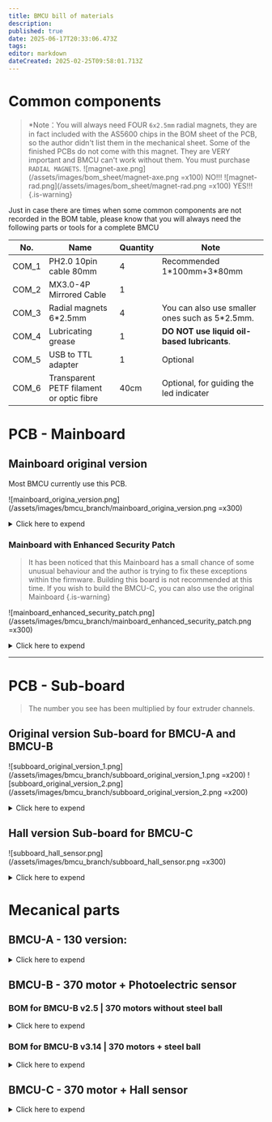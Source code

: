 ```yaml
---
title: BMCU bill of materials
description: 
published: true
date: 2025-06-17T20:33:06.473Z
tags: 
editor: markdown
dateCreated: 2025-02-25T09:58:01.713Z
---
```


# Common components
> *Note：You will always need FOUR `6x2.5mm` radial magnets, they are in fact included with the AS5600 chips in the BOM sheet of the PCB, so the author didn't list them in the mechanical sheet.
> Some of the finished PCBs do not come with this magnet. They are VERY important and BMCU can't work without them. You must purchase `RADIAL MAGNETS`.
>  ![magnet-axe.png](/assets/images/bom_sheet/magnet-axe.png =x100)  NO!!!       ![magnet-rad.png](/assets/images/bom_sheet/magnet-rad.png =x100)  YES!!!  
{.is-warning}

Just in case there are times when some common components are not recorded in the BOM table, please know that you will always need the following parts or tools for a complete BMCU

| No.    | Name                  | Quantity | Note |
| ------ | --------------------- |  -------- |----|
| COM_1  | PH2.0 10pin cable 80mm  | 4        |Recommended 1\*100mm+3\*80mm |
| COM_2  | MX3.0-4P Mirrored Cable   | 1        | |
| COM_3  | Radial magnets 6\*2.5mm   | 4        | You can also use smaller ones such as 5\*2.5mm.|
| COM_4  | Lubricating grease   | 1        |**DO NOT use liquid oil-based lubricants**. |
| COM_5  | USB to TTL adapter   | 1        |Optional |
| COM_6  | Transparent PETF filament or optic fibre   | 40cm        |Optional, for guiding the led indicater |

# PCB - Mainboard

## Mainboard original version
Most BMCU currently use this PCB.

![mainboard_origina_version.png](/assets/images/bmcu_branch/mainboard_origina_version.png =x300)

<details>

<summary>Click here to expend</summary>

| No.    | Name                  | Package/Model              | Quantity |
| ------ | --------------------- | -------------------------- | -------- |
| PCB-1  | PH2.0 Connector       | PH2.0/10P (Horizontal SMT) | 8        |
| PCB-2  | 10kΩ Resistor Array   | 0603×4                     | 3        |
| PCB-3  | 100nF (50V) Capacitor | C0603                      | 28       |
| PCB-4  | 0.68Ω Resistor        | R1210                      | 4        |
| PCB-5  | AT8236                | SOP8                       | 4        |
| PCB-6  | Tact Switch           | KEY-SMD_B3U-1000PM         | 2        |
| PCB-7  | CH32V203C8T6 MCU      | LQFP48                     | 1        |
| PCB-8  | MX3.0 Connector       | 4pin  2*2                  | 1        |
| PCB-9  | 2.54mm Pin Header     | 4pin 2\*2 or 8pin 2\*4     | 2        |
| PCB-10 | SMBJ24CA              | DO-214AA                   | 1        |
| PCB-11 | TP75176E-SR           | SOP8                       | 1        |
| PCB-12 | WS2812B LED           | 5050                       | 5        |
| PCB-13 | 10Ω Resistor          | 0603                       | 2        |
| PCB-14 | 120Ω Resistor         | 0603                       | 1        |
| PCB-15 | PSM712                | SOT23-3                    | 1        |
| PCB-16 | PH2.0 Cable           | 10Pin                      | 4        |


#### Power supply - choose one of them
##### If use 3.3v power module:

| No.    | Name              | Package/Model | Quantity |
| ------ | ----------------- | ------------- | -------- |
| PCB-17 | 3.3V Power Module | 24V-3.3V      | 1        |

##### If use IC:

| No.    | Name           | Package/Model | Quantity |
| ------ | -------------- | ------------- | -------- |
| PCB-18 | TPS54202DDCR   | SOT23-6       | 1        |
| PCB-19 | 47pF Capacitor | C0603         | 1        |
| PCB-20 | 15kΩ Resistor  | R0603         | 1        |
| PCB-21 | 68kΩ Resistor  | R0603         | 1        |
| PCB-22 | 22uF Capacitor | C0805         | 3        |
| PCB-23 | 10uH Inductor  | 7.3×6.8mm     | 1        |

</details>

### Mainboard with Enhanced Security Patch

> It has been noticed that this Mainboard has a small chance of some unusual behaviour and the author is trying to fix these exceptions within the firmware. Building this board is not recommended at this time.
If you wish to build the BMCU-C, you can also use the original Mainboard
{.is-warning}


![mainboard_enhanced_security_patch.png](/assets/images/bmcu_branch/mainboard_enhanced_security_patch.png =x300)

<details>

<summary>Click here to expend</summary>

| No.    | Name            | Package/Model              | Quantity |
| ------ | --------------- | -------------------------- | -------- |
| PCB_1  | 22uF            | C1206                      | 1        |
| PCB_2  | 100nF           | C0603                      | 12       |
| PCB_3  | MX3.0 Connector | 4pin 2*2                   | 1        |
| PCB_4  | PH2.0 Connector | PH2.0/10P (Horizontal SMT) | 4        |
| PCB_5  | SMBJ24CA        | SMB_L4.6-W3.6-LS5.3-BI     | 1        |
| PCB_6  | PSM712-LF-T7    | SOT-23-3_L3.0-W1.7-P0.95   | 1        |
| PCB_7  | 1N5819WS        | SOD-323_L1.8-W1.3-LS2.5    | 1        |
| PCB_8  | SS54            | SMA_L4.4-W2.8-LS5.4        | 1        |
| PCB_9  | HDR-M_2.54_1x4P | HDR-TH_4P-P2.54-V-M        | 2        |
| PCB_10 | WS2812B         | 5050                       | 1        |
| PCB_11 | AO3401A         | SOT-23_L2.9-W1.3-P1.90     | 1        |
| PCB_12 | 680mΩ           | R1210                      | 4        |
| PCB_13 | 10Ω             | R0603                      | 3        |
| PCB_14 | 120Ω            | R0603                      | 1        |
| PCB_15 | 470Ω            | R0603                      | 1        |
| PCB_16 | 10kΩ            | RES-ARRAY-SMD_0603         | 3        |
| PCB_17 | Tact Switch     | KEY-SMD_B3U-1000PM         | 2        |
| PCB_18 | CH32V203C8T6    | LQFP-48_L7.0-W7.0          | 1        |
| PCB_19 | TP75176E-SR     | SOP-8_L4.9-W3.9            | 1        |
| PCB_20 | AT8236          | ESOP-8_L4.9-W3.9           | 4        |

#### Power supply - choose one of them
##### If use 3.3v power module(recommended):

| No.    | Name              | Package/Model | Quantity |
| ------ | ----------------- | ------------- | -------- |
| PCB-28 | 3.3V Power Module | 24V-3.3V      | 1        |

##### If use IC:
| No.    | Name         | Package/Model      | Quantity |
| ------ | ------------ | ------------------ | -------- |
| PCB_21 | 10uH         | IND-SMD_L7.3-W6.8  | 1        |
| PCB_22 | 100nF        | C0603              | 1        |
| PCB_23 | 47pF         | C0603              | 1        |
| PCB_24 | 15kΩ         | R0603              | 1        |
| PCB_25 | 68kΩ         | R0603              | 1        |
| PCB_26 | 22uF         | C0805              | 2        |
| PCB_27 | TPS54202DDCR | SOT-23-6_L2.9-W1.6 | 1        |

</details>

---

# PCB - Sub-board

> The number you see has been multiplied by four extruder channels.

## Original version Sub-board for BMCU-A and BMCU-B

![subboard_original_version_1.png](/assets/images/bmcu_branch/subboard_original_version_1.png =x200) ![subboard_original_version_2.png](/assets/images/bmcu_branch/subboard_original_version_2.png =x200) 

<details>

<summary>Click here to expend</summary>

| No.    | Name                       | Package/Model                      | Quantity |
| ------ | -------------------------- | ---------------------------------- | -------- |
| PCB_1  | 100nF                      | C0603                              | 12        |
| PCB_2  | PH2.0 Connector            | PH2.0/10P (Horizontal SMT)         | 4        |
| PCB_3  | WS2812B                    | 5050                               | 4        |
| PCB_4  | LED_0603-R                 | LED_0603                           | 8        |
| PCB_5  | 470Ω                       | R0603                              | 8        |
| PCB_6  | 1kΩ                        | R0603                              | 8        |
| PCB_7  | 10kΩ                       | RES-ARRAY-SMD_0603-8P-L3.2-W1.6-BL | 8        |
| PCB_8  | AS5600(with radial magnet) | SOIC-8_L4.9-W3.9-P1.27-LS6.0-BL    | 4        |
| PCB_9  | LM393DR2G                  | SOIC-8_L5.0-W4.0-P1.27-LS6.0-BL    | 4        |
| PCB_10 | ITR9606                    | OPTO-TH_4P_ITR9606                 | 8        |


</details>

## Hall version Sub-board for BMCU-C

![subboard_hall_sensor.png](/assets/images/bmcu_branch/subboard_hall_sensor.png =x300)

<details>

<summary>Click here to expend</summary>

| No.    | Name                       | Package/Model                     | Quantity |
| ------ | -------------------------- | --------------------------------- | -------- |
| PCB_1  | 100nF                      | C0603                             | 28        |
| PCB_2  | PH2.0 Connector            | PH2.0/10P (Horizontal SMT)        | 4        |
| PCB_3  | WS2812B                    | 5050                              | 4        |
| PCB_4  | WS2812B                    | 4020                              | 4|
| PCB_5  | 470Ω                       | R0603                             | 8        |
| PCB_6  | 10kΩ                       | R0603                             | 16        |
| PCB_7  | AS5600(with radial magnet) | SOIC-8_L4.9-W3.9-P1.27-LS6.0-BL   | 4        |
| PCB_8  | ITR9606                    | OPTO-TH_4P_ITR9606                | 4        |
| PCB_9  | OH49E-S                    | SOT-23-3_L2.9-W1.6-P1.90-LS2.8-BR | 4        |
| PCB_10 | LMV358                     | SOP-8_L4.9-W3.9-P1.27-LS6.0-BL    | 4        |


</details>

# Mecanical parts

## BMCU-A - 130 version:

<details>

<summary>Click here to expend</summary>

| No.    | Name                                 | Quantity | Note                                 |
| ------ | ------------------------------------ | -------- | ------------------------------------ |
| MEC-1  | MR85ZZ Bearing                       | 8        |                                      |
| MEC-2  | BMG Gear Set                         | 4        |                                      |
| MEC-3  | D5x22mm Shaft                        | 4        |                                      |
| MEC-4  | D2x10mm Shaft                        | 16       | Better have >20                      |
| MEC-5  | D2x20mm Shaft                        | 12       | Better have >20                      |
| MEC-6  | 20082B Dual Spur Gear                | 8        |                                      |
| MEC-7  | 182A Gear                            | 8        |                                      |
| MEC-8  | 242A Gear                            | 4        |                                      |
| MEC-9  | 682A Worm Gear                       | 4        |                                      |
| MEC-10 | FF-130 SH Motor                      | 4        | DC12V-4350RPM                        |
| MEC-11 | Wire (5cm or longer)                 | 8        |                                      |
| MEC-12 | 62B Bushing                          | 28       | Better have >35                      |
| MEC-13 | PC4 Pneumatic Head 6mm               | 4        |                                      |
| MEC-14 | Spring 0.5*6x10mm - W0.5 OD6 L10 mm                    | 4        | Bigger spring for the buffer         |
| MEC-15 | Spring 0.6*4x10mm - W0.6 OD4 L10 mm                    | 4        | Smaller spring for lever             |
| MEC-16 | M2*8 Countersunk Self-tapping Screw  | 50       |                                      |
| MEC-17 | 1.75mm Transparent Filament          | 20cm     | For guiding the light from sub-board |
| MEC-18 | M2\*4 or M2\*6 Head Screw            | 8        | For fixing the sub-board             |
| MEC-19 | M3*14 Countersunk Self-tapping Screw | 9        | Base and cable cover                 |
| MEC-20 | MX3.0-4P Mirrored Cable              | 1        |                                      |
| MEC-21 | M3*10 Standard Screw                 | 2        | For bracket                          |
| MEC-22 | M3 Nut                               | 2        | For bracket                          |
| MEC_23 | PH2.0 10pin cable 80mm             | 4        |  Recommended 1\*100mm + 3\*80mm                                                          |

Currently we prefer to use clutches with springs, for which you will additionally require:
| No.      | Name               | Quantity | Note        |
| -------- | ------------------ | -------- | ----------- |
| 🟢➕MEC-24 | Spring 0.2\*3.5\*5 | 4        | For clutchs |

The 130 steel ball version is not an official version from the author, but in short, if you want to build the steel ball version, you will need additional:
| No.      | Name             | Quantity | Note            |
| -------- | ---------------- | -------- | --------------- |
| 🟢➕MEC-4  | 4 more 182A Gear | 4        | total 4+8=12    |
| 🟢➕MEC-25 | Spring 0.3\*4\*5 | 4        | For steel balls |
| 🟢➕MEC-26 | 5mm steel balls  | 4        |                 |

</details>

## BMCU-B - 370 motor + Photoelectric sensor

### BOM for BMCU-B v2.5 | 370 motors without steel ball
<details>

<summary>Click here to expend</summary>

| No.    | Name                                | Quantity | Note                                                |
| ------ | ----------------------------------- | -------- | --------------------------------------------------- |
| MEC-1  | MR85ZZ Bearing                      | 8        |                                                     |
| MEC-2  | BMG Gear Set                        | 4        |                                                     |
| MEC-3  | D5x22mm Shaft                       | 4        |                                                     |
| MEC-4  | D2x10mm Shaft                       | 8        | Better have >20                                     |
| MEC-5  | D2x20mm Shaft                       | 8        | Better have >20                                     |
| MEC-6  | 182A Gear                           | 8        | Better have >12                                     |
| MEC-7  | 682A Worm Gear                      | 4        |                                                     |
| MEC-8  | 370 Motor                           | 4        | DC24V-6000RPM                                       |
| MEC-9  | Wire (5cm or longer)                | 8        |                                                     |
| MEC-10 | 62B Bushing                         | 24       | Better have >35                                     |
| MEC-11 | PC4 Pneumatic Head 6mm              | 4        |                                                     |
| MEC-12 | Spring 0.6\*4\*15 - W0.6 OD4 L15 mm                   | 4        | For lever                                           |
| MEC-13 | Spring 0.6\*10\*30 - W0.6 OD10 L30 mm                  | 4        | For buffer, 0.6\*12\*30 is also recommended         |
| MEC-14 | M2*8 Countersunk Self-tapping Screw | 36       | Better have >50                                     |
| MEC-15 | 1.75mm Transparent Filament         | 20cm     |                                                     |
| MEC-16 | M2\*4 or M2\*6 Self-tapping Screw     | 8        | For fixing sub-boards                               |
| MEC-17 | M3\*14 or M3\*16 Self-tapping Screw   | 6        | 4 for fixing the extruder to the base,2 for bracket |
| MEC-18 | MX3.0-4P Mirrored Cable             | 1        |                                                     |
| MEC_19 | PH2.0 10pin cable 80mm             | 4        |  Recommended 1\*100mm + 3\*80mm                                                          |

</details>


### BOM for BMCU-B v3.14 | 370 motors + steel ball

<details>

<summary>Click here to expend</summary>

| No.    | Name                                | Quantity | Note                                        |
| ------ | ----------------------------------- | -------- | ------------------------------------------- |
| MEC-1  | MR85ZZ Bearing                      | 8        |                                             |
| MEC-2  | BMG Gear Set                        | 4        |                                             |
| MEC-3  | D5x22mm Shaft                       | 4        |                                             |
| MEC-5  | D2x20mm Shaft                     | 12       | Better have >20                             |
| MEC-7  | 182A Gear                         | 12       | Updated to 12                               |
| MEC-9  | 682A Worm Gear                      | 4        |                                             |
| MEC-10 | 370 Motor                           | 4        | DC24V-6000RPM                               |
| MEC-11 | Wire (5cm or longer)                | 8        |                                             |
| MEC-12 | 62B Bushing                       | 30       | Better have >35                             |
| MEC-13 | PC4 Pneumatic Head 6mm              | 4        |                                             |
| MEC-14 | Spring 0.6\*4\*10 - W0.6 OD4 L10 mm                 | 4        | For lever, now spring is longer 10          |
| MEC-15 | Spring 0.6\*10\*30 - W0.6 OD10 L30 mm                  | 4        | For buffer, 0.6\*12\*30 is also recommended |
| MEC-17 | M2*8 Countersunk Self-tapping Screw | 36       | Better have >50                             |
| MEC-18 | 1.75mm Transparent Filament         | 20cm     |                                             |
| MEC-19 | M2\*4 or M2\*6 Self-tapping Screw   | 8        | For fixing sub-boards                       |
| MEC-20 | M3\*14 Self-tapping Screw         | 2        | 2 for the bracket                           |
| MEC-21 | M3\*14 Machine screws             | 4        | For fixing the extruder to the base         |
| MEC-22 | M3 nuts                           | 4        | For locking extruder with machine screws    |
| MEC-23 | MX3.0-4P Mirrored Cable             | 1        |                                             |
| MEC-24 | 5mm steel balls                   | 4        |                                             |
| MEC-25 | Spring 0.3\*4\*5 - W0.3 OD4 L5 mm                  | 4        | For steel balls                             |
| MEC_26 | PH2.0 10pin cable 80mm             | 4        |  Recommended 1\*100mm + 3\*80mm                                                          |

</details>

## BMCU-C - 370 motor + Hall sensor

<details>

<summary>Click here to expend</summary>

| No.    | Name                                | Quantity | Note                                                       |
|--------|-------------------------------------|----------|------------------------------------------------------------|
| MEC_1  | MR85ZZ bearing                      | 8        |                                               |
| MEC_2  | BMG gear kit                        | 4        |                                                            |
| MEC_3  | D5x22mm shaft                       | 4        | This shaft has accuracy problems, pick a small tolerance before using it.                        |
| MEC_4  | D2x20mm shaft                       | 12       |                                                |
| MEC_5  | 182A gear                           | 8       | Better have some more for backup                                 |
| MEC_6  | 682A worm gear                      | 4        |                                                |
| MEC_7  | RS370 motor 24V 6000RPM             | 4        |                                                |
| MEC_8  | M3*5 metric screw                   | 4        | For fixing the motor                                               |
| MEC_9  | Wires                               | 8        | >=5cm                                                 |
| MEC_10 | 62B shaft sleeve                    | 24       |                                                            |
| MEC_11 | PC4 pneumatic fitting 6mm           | 4        | Or 8 if you want to install both side                               |
| MEC_12 | 5MM stainless steel balls           | 4        |                                                            |
| MEC_13 | Spring 0.3\*4\*5mm - W0.3 OD4 L5 mm   | 4        | For steel ball                                                  |
| MEC_14 | Spring 0.6\*4x10mm - W0.6 OD4 L10 mm                | 4        | For lever，in case insufficient pressure, replace by W0.6 OD4 L15 mm                                                  |
| MEC_15 | Spring 0.7\*12\*25mm - 	W0.7 OD12 L25 mm                 | 8        | For buffer，in case insufficient pressure, replace by D0.8           |
| MEC_16 | M2*8 countersunk self-tapping screw | 51       |                                                            |
| MEC_17 | 1.5mm optical fiber                 | 20cm       | or transparant PETG filament                                   |
| MEC_18 | N35 3*20mm cylindrical magnet       | 8        | You can also buy two 3*10 sucked together for future use with CMCUs |                                
| MEC_19 | M3*14 machine screw     | 4        |                                                            |
  | MEC_20 | M3*14 counter strike screw     | 2        |     For the bracket                                                       |
| MEC_21 | M3 hex nut                          | 4        |                                                            |
| MEC_22 | MX3.0-4P mirrored cable             | 1        |                                                            |
| MEC_23 | PH2.0 10pin cable 80mm             | 4        |   80mm                                                          |

</details>


